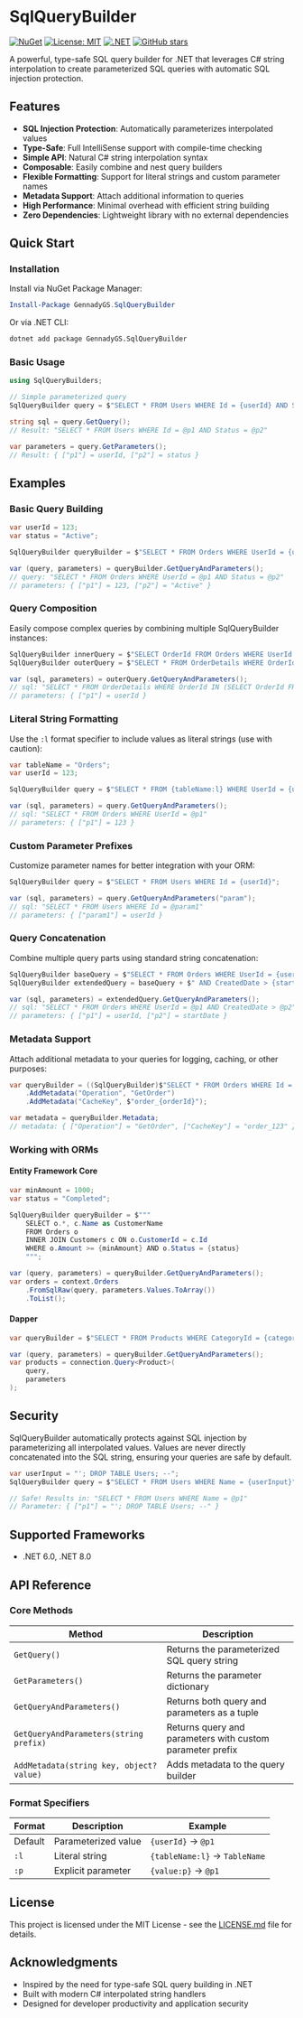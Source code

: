# SqlQueryBuilder

[![NuGet](https://img.shields.io/nuget/v/GennadyGS.SqlQueryBuilder.svg)](https://www.nuget.org/packages/GennadyGS.SqlQueryBuilder)
[![License: MIT](https://img.shields.io/badge/License-MIT-yellow.svg)](https://opensource.org/licenses/MIT)
[![.NET](https://img.shields.io/badge/.NET-6.0%2B-blue.svg)](https://dotnet.microsoft.com/)
[![GitHub stars](https://img.shields.io/github/stars/GennadyGS/SqlQueryBuilder.svg)](https://github.com/GennadyGS/SqlQueryBuilder/stargazers)

A powerful, type-safe SQL query builder for .NET that leverages C# string interpolation to create parameterized SQL queries with automatic SQL injection protection.

## Features

- **SQL Injection Protection**: Automatically parameterizes interpolated values
- **Type-Safe**: Full IntelliSense support with compile-time checking
- **Simple API**: Natural C# string interpolation syntax
- **Composable**: Easily combine and nest query builders
- **Flexible Formatting**: Support for literal strings and custom parameter names
- **Metadata Support**: Attach additional information to queries
- **High Performance**: Minimal overhead with efficient string building
- **Zero Dependencies**: Lightweight library with no external dependencies

## Quick Start

### Installation

Install via NuGet Package Manager:

```powershell
Install-Package GennadyGS.SqlQueryBuilder
```

Or via .NET CLI:

```bash
dotnet add package GennadyGS.SqlQueryBuilder
```

### Basic Usage

```csharp
using SqlQueryBuilders;

// Simple parameterized query
SqlQueryBuilder query = $"SELECT * FROM Users WHERE Id = {userId} AND Status = {status}";

string sql = query.GetQuery();
// Result: "SELECT * FROM Users WHERE Id = @p1 AND Status = @p2"

var parameters = query.GetParameters();
// Result: { ["p1"] = userId, ["p2"] = status }
```

## Examples

### Basic Query Building

```csharp
var userId = 123;
var status = "Active";

SqlQueryBuilder queryBuilder = $"SELECT * FROM Orders WHERE UserId = {userId} AND Status = {status}";

var (query, parameters) = queryBuilder.GetQueryAndParameters();
// query: "SELECT * FROM Orders WHERE UserId = @p1 AND Status = @p2"
// parameters: { ["p1"] = 123, ["p2"] = "Active" }
```

### Query Composition

Easily compose complex queries by combining multiple SqlQueryBuilder instances:

```csharp
SqlQueryBuilder innerQuery = $"SELECT OrderId FROM Orders WHERE UserId = {userId}";
SqlQueryBuilder outerQuery = $"SELECT * FROM OrderDetails WHERE OrderId IN ({innerQuery})";

var (sql, parameters) = outerQuery.GetQueryAndParameters();
// sql: "SELECT * FROM OrderDetails WHERE OrderId IN (SELECT OrderId FROM Orders WHERE UserId = @p1)"
// parameters: { ["p1"] = userId }
```

### Literal String Formatting

Use the `:l` format specifier to include values as literal strings (use with caution):

```csharp
var tableName = "Orders";
var userId = 123;

SqlQueryBuilder query = $"SELECT * FROM {tableName:l} WHERE UserId = {userId}";

var (sql, parameters) = query.GetQueryAndParameters();
// sql: "SELECT * FROM Orders WHERE UserId = @p1"
// parameters: { ["p1"] = 123 }
```

### Custom Parameter Prefixes

Customize parameter names for better integration with your ORM:

```csharp
SqlQueryBuilder query = $"SELECT * FROM Users WHERE Id = {userId}";

var (sql, parameters) = query.GetQueryAndParameters("param");
// sql: "SELECT * FROM Users WHERE Id = @param1"
// parameters: { ["param1"] = userId }
```

### Query Concatenation

Combine multiple query parts using standard string concatenation:

```csharp
SqlQueryBuilder baseQuery = $"SELECT * FROM Orders WHERE UserId = {userId}";
SqlQueryBuilder extendedQuery = baseQuery + $" AND CreatedDate > {startDate}";

var (sql, parameters) = extendedQuery.GetQueryAndParameters();
// sql: "SELECT * FROM Orders WHERE UserId = @p1 AND CreatedDate > @p2"
// parameters: { ["p1"] = userId, ["p2"] = startDate }
```

### Metadata Support

Attach additional metadata to your queries for logging, caching, or other purposes:

```csharp
var queryBuilder = ((SqlQueryBuilder)$"SELECT * FROM Orders WHERE Id = {orderId}")
    .AddMetadata("Operation", "GetOrder")
    .AddMetadata("CacheKey", $"order_{orderId}");

var metadata = queryBuilder.Metadata;
// metadata: { ["Operation"] = "GetOrder", ["CacheKey"] = "order_123" }
```

### Working with ORMs

#### Entity Framework Core

```csharp
var minAmount = 1000;
var status = "Completed";

SqlQueryBuilder queryBuilder = $"""
    SELECT o.*, c.Name as CustomerName
    FROM Orders o
    INNER JOIN Customers c ON o.CustomerId = c.Id
    WHERE o.Amount >= {minAmount} AND o.Status = {status}
    """;

var (query, parameters) = queryBuilder.GetQueryAndParameters();
var orders = context.Orders
    .FromSqlRaw(query, parameters.Values.ToArray())
    .ToList();
```

#### Dapper

```csharp
var queryBuilder = $"SELECT * FROM Products WHERE CategoryId = {categoryId} AND Price > {minPrice}";

var (query, parameters) = queryBuilder.GetQueryAndParameters();
var products = connection.Query<Product>(
    query,
    parameters
);
```

## Security

SqlQueryBuilder automatically protects against SQL injection by parameterizing all interpolated values. Values are never directly concatenated into the SQL string, ensuring your queries are safe by default.

```csharp
var userInput = "'; DROP TABLE Users; --";
SqlQueryBuilder query = $"SELECT * FROM Users WHERE Name = {userInput}";

// Safe! Results in: "SELECT * FROM Users WHERE Name = @p1"
// Parameter: { ["p1"] = "'; DROP TABLE Users; --" }
```

## Supported Frameworks

- .NET 6.0, .NET 8.0

## API Reference

### Core Methods

| Method | Description |
|--------|-------------|
| `GetQuery()` | Returns the parameterized SQL query string |
| `GetParameters()` | Returns the parameter dictionary |
| `GetQueryAndParameters()` | Returns both query and parameters as a tuple |
| `GetQueryAndParameters(string prefix)` | Returns query and parameters with custom parameter prefix |
| `AddMetadata(string key, object? value)` | Adds metadata to the query builder |

### Format Specifiers

| Format | Description | Example |
|--------|-------------|---------|
| Default | Parameterized value | `{userId}` → `@p1` |
| `:l` | Literal string | `{tableName:l}` → `TableName` |
| `:p` | Explicit parameter | `{value:p}` → `@p1` |

## License

This project is licensed under the MIT License - see the [LICENSE.md](LICENSE.md) file for details.

## Acknowledgments

- Inspired by the need for type-safe SQL query building in .NET
- Built with modern C# interpolated string handlers
- Designed for developer productivity and application security
